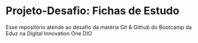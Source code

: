 # Projeto-Desafio: Fichas de Estudo
Esse repositório atende ao desafio da matéria Git &amp; Github do Bootcamp da Eduz na Digital Innovation One DIO
